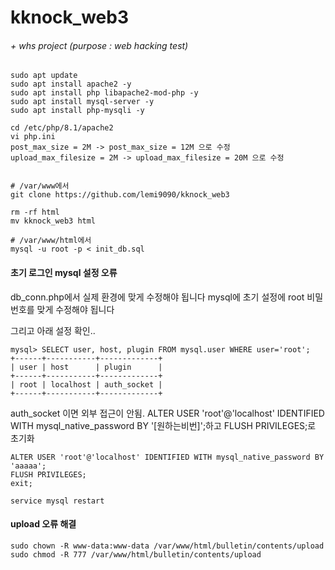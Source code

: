 # kknock_web3

###### + whs project (purpose : web hacking test)

```
sudo apt update
sudo apt install apache2 -y
sudo apt install php libapache2-mod-php -y
sudo apt install mysql-server -y
sudo apt install php-mysqli -y

cd /etc/php/8.1/apache2
vi php.ini
post_max_size = 2M -> post_max_size = 12M 으로 수정
upload_max_filesize = 2M -> upload_max_filesize = 20M 으로 수정


# /var/www에서
git clone https://github.com/lemi9090/kknock_web3

rm -rf html
mv kknock_web3 html

# /var/www/html에서
mysql -u root -p < init_db.sql
```

#### 초기 로그인 mysql 설정 오류
db_conn.php에서 실제 환경에 맞게 수정해야 됩니다
mysql에 초기 설정에 root 비밀번호를 맞게 수정해야 됩니다

그리고 아래 설정 확인..
```
mysql> SELECT user, host, plugin FROM mysql.user WHERE user='root';
+------+-----------+-------------+
| user | host      | plugin      |
+------+-----------+-------------+
| root | localhost | auth_socket |
+------+-----------+-------------+
```
auth_socket 이면 외부 접근이 안됨.
ALTER USER 'root'@'localhost' IDENTIFIED WITH mysql_native_password BY '[원하는비번]';하고 FLUSH PRIVILEGES;로 초기화
```
ALTER USER 'root'@'localhost' IDENTIFIED WITH mysql_native_password BY 'aaaaa';
FLUSH PRIVILEGES;
exit;

service mysql restart
```

#### upload 오류 해결
```
sudo chown -R www-data:www-data /var/www/html/bulletin/contents/upload
sudo chmod -R 777 /var/www/html/bulletin/contents/upload 
```
